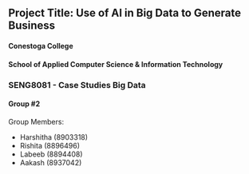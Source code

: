 ## Project Title: Use of AI in Big Data to Generate Business
#### Conestoga College
#### School of Applied Computer Science & Information Technology

### SENG8081 - Case Studies Big Data
#### Group #2 
Group Members:
- Harshitha (8903318)
- Rishita (8896496)
- Labeeb (8894408)
- Aakash (8937042)
